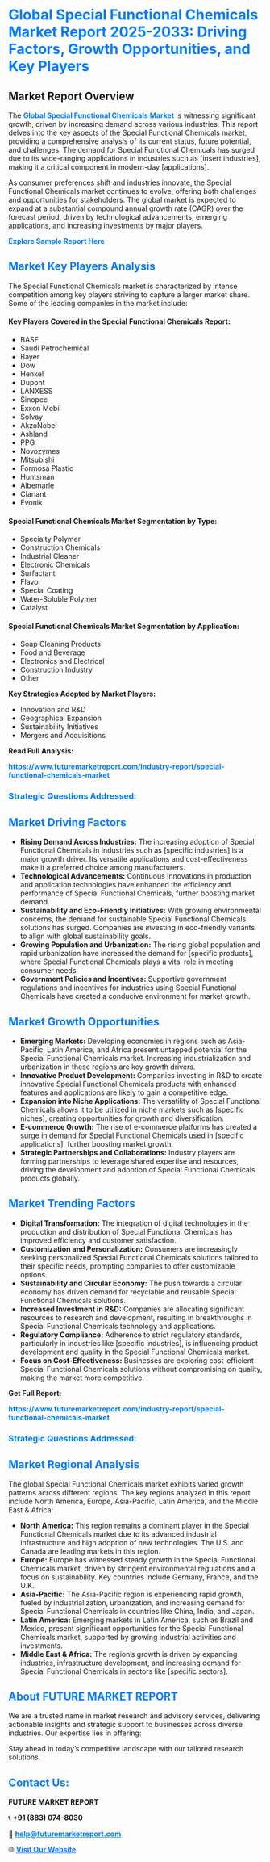 <h1 style="color: #007BFF;">Global Special Functional Chemicals Market Report 2025-2033: Driving Factors, Growth Opportunities, and Key Players</h1>

<section id="overview">
<h2>Market Report Overview</h2>
<p>The <a href="https://www.futuremarketreport.com/industry-report/special-functional-chemicals-market" style="color: #007BFF; text-decoration: none;"><strong>Global Special Functional Chemicals Market</strong></a> is witnessing significant growth, driven by increasing demand across various industries. This report delves into the key aspects of the Special Functional Chemicals market, providing a comprehensive analysis of its current status, future potential, and challenges. The demand for Special Functional Chemicals has surged due to its wide-ranging applications in industries such as [insert industries], making it a critical component in modern-day [applications].</p>
<p>As consumer preferences shift and industries innovate, the Special Functional Chemicals market continues to evolve, offering both challenges and opportunities for stakeholders. The global market is expected to expand at a substantial compound annual growth rate (CAGR) over the forecast period, driven by technological advancements, emerging applications, and increasing investments by major players.</p>
</section>

<section id="overview">
<p><a href="https://www.futuremarketreport.com/request-sample/reportId=114189" style="color: #007BFF; text-decoration: none;"><strong>Explore Sample Report Here</strong></a></p>
</section>

<section id="key-players">
<h2 style="color: #007BFF;">Market Key Players Analysis</h2>
<p>The Special Functional Chemicals market is characterized by intense competition among key players striving to capture a larger market share. Some of the leading companies in the market include:</p>
<h4>Key Players Covered in the Special Functional Chemicals Report:</h4>
<ul><li>BASF</li><li>Saudi Petrochemical</li><li>Bayer</li><li>Dow</li><li>Henkel</li><li>Dupont</li><li>LANXESS</li><li>Sinopec</li><li>Exxon Mobil</li><li>Solvay</li><li>AkzoNobel</li><li>Ashland</li><li>PPG</li><li>Novozymes</li><li>Mitsubishi</li><li>Formosa Plastic</li><li>Huntsman</li><li>Albemarle</li><li>Clariant</li><li>Evonik</li></ul>
<h4>Special Functional Chemicals Market Segmentation by Type:</h4>
<ul><li>Specialty Polymer</li><li>Construction Chemicals</li><li>Industrial Cleaner</li><li>Electronic Chemicals</li><li>Surfactant</li><li>Flavor</li><li>Special Coating</li><li>Water-Soluble Polymer</li><li>Catalyst</li></ul>

<h4>Special Functional Chemicals Market Segmentation by Application:</h4>
<ul><li>Soap Cleaning Products</li><li>Food and Beverage</li><li>Electronics and Electrical</li><li>Construction Industry</li><li>Other</li></ul>
<p><strong>Key Strategies Adopted by Market Players:</strong></p>
<ul>
<li>Innovation and R&D</li>
<li>Geographical Expansion</li>
<li>Sustainability Initiatives</li>
<li>Mergers and Acquisitions</li>
</ul>
</section>

<section>
<p><strong>Read Full Analysis: </strong></p><a href="https://www.futuremarketreport.com/industry-report/special-functional-chemicals-market" style="color: #007BFF; text-decoration: none;"><strong>https://www.futuremarketreport.com/industry-report/special-functional-chemicals-market</strong></a>
<h3 style="color: #007BFF;">Strategic Questions Addressed:</h3>
</section>

<section id="driving-factors">
<h2 style="color: #007BFF;">Market Driving Factors</h2>
<ul>
<li><strong>Rising Demand Across Industries:</strong> The increasing adoption of Special Functional Chemicals in industries such as [specific industries] is a major growth driver. Its versatile applications and cost-effectiveness make it a preferred choice among manufacturers.</li>
<li><strong>Technological Advancements:</strong> Continuous innovations in production and application technologies have enhanced the efficiency and performance of Special Functional Chemicals, further boosting market demand.</li>
<li><strong>Sustainability and Eco-Friendly Initiatives:</strong> With growing environmental concerns, the demand for sustainable Special Functional Chemicals solutions has surged. Companies are investing in eco-friendly variants to align with global sustainability goals.</li>
<li><strong>Growing Population and Urbanization:</strong> The rising global population and rapid urbanization have increased the demand for [specific products], where Special Functional Chemicals plays a vital role in meeting consumer needs.</li>
<li><strong>Government Policies and Incentives:</strong> Supportive government regulations and incentives for industries using Special Functional Chemicals have created a conducive environment for market growth.</li>
</ul>
</section>

<section id="growth-opportunities">
<h2 style="color: #007BFF;">Market Growth Opportunities</h2>
<ul>
<li><strong>Emerging Markets:</strong> Developing economies in regions such as Asia-Pacific, Latin America, and Africa present untapped potential for the Special Functional Chemicals market. Increasing industrialization and urbanization in these regions are key growth drivers.</li>
<li><strong>Innovative Product Development:</strong> Companies investing in R&D to create innovative Special Functional Chemicals products with enhanced features and applications are likely to gain a competitive edge.</li>
<li><strong>Expansion into Niche Applications:</strong> The versatility of Special Functional Chemicals allows it to be utilized in niche markets such as [specific niches], creating opportunities for growth and diversification.</li>
<li><strong>E-commerce Growth:</strong> The rise of e-commerce platforms has created a surge in demand for Special Functional Chemicals used in [specific applications], further boosting market growth.</li>
<li><strong>Strategic Partnerships and Collaborations:</strong> Industry players are forming partnerships to leverage shared expertise and resources, driving the development and adoption of Special Functional Chemicals products globally.</li>
</ul>
</section>

<section id="trending-factors">
<h2 style="color: #007BFF;">Market Trending Factors</h2>
<ul>
<li><strong>Digital Transformation:</strong> The integration of digital technologies in the production and distribution of Special Functional Chemicals has improved efficiency and customer satisfaction.</li>
<li><strong>Customization and Personalization:</strong> Consumers are increasingly seeking personalized Special Functional Chemicals solutions tailored to their specific needs, prompting companies to offer customizable options.</li>
<li><strong>Sustainability and Circular Economy:</strong> The push towards a circular economy has driven demand for recyclable and reusable Special Functional Chemicals solutions.</li>
<li><strong>Increased Investment in R&D:</strong> Companies are allocating significant resources to research and development, resulting in breakthroughs in Special Functional Chemicals technology and applications.</li>
<li><strong>Regulatory Compliance:</strong> Adherence to strict regulatory standards, particularly in industries like [specific industries], is influencing product development and quality in the Special Functional Chemicals market.</li>
<li><strong>Focus on Cost-Effectiveness:</strong> Businesses are exploring cost-efficient Special Functional Chemicals solutions without compromising on quality, making the market more competitive.</li>
</ul>
</section>

<section>
<p><strong>Get Full Report: </strong></p><a href="https://www.futuremarketreport.com/industry-report/special-functional-chemicals-market" style="color: #007BFF; text-decoration: none;"><strong>https://www.futuremarketreport.com/industry-report/special-functional-chemicals-market</strong></a>
<h3 style="color: #007BFF;">Strategic Questions Addressed:</h3>
</section>


<section id="regional-analysis">
<h2 style="color: #007BFF;">Market Regional Analysis</h2>
<p>The global Special Functional Chemicals market exhibits varied growth patterns across different regions. The key regions analyzed in this report include North America, Europe, Asia-Pacific, Latin America, and the Middle East & Africa:</p>
<ul>
<li><strong>North America:</strong> This region remains a dominant player in the Special Functional Chemicals market due to its advanced industrial infrastructure and high adoption of new technologies. The U.S. and Canada are leading markets in this region.</li>
<li><strong>Europe:</strong> Europe has witnessed steady growth in the Special Functional Chemicals market, driven by stringent environmental regulations and a focus on sustainability. Key countries include Germany, France, and the U.K.</li>
<li><strong>Asia-Pacific:</strong> The Asia-Pacific region is experiencing rapid growth, fueled by industrialization, urbanization, and increasing demand for Special Functional Chemicals in countries like China, India, and Japan.</li>
<li><strong>Latin America:</strong> Emerging markets in Latin America, such as Brazil and Mexico, present significant opportunities for the Special Functional Chemicals market, supported by growing industrial activities and investments.</li>
<li><strong>Middle East & Africa:</strong> The region’s growth is driven by expanding industries, infrastructure development, and increasing demand for Special Functional Chemicals in sectors like [specific sectors].</li>
</ul>
</section>

<footer>
<h2 style="color: #007BFF;">About FUTURE MARKET REPORT</h2>
<p>We are a trusted name in market research and advisory services, delivering actionable insights and strategic support to businesses across diverse industries. Our expertise lies in offering:</p>

<p>Stay ahead in today’s competitive landscape with our tailored research solutions.</p>

<h2 style="color: #007BFF;">Contact Us:</h2>
<p><strong>FUTURE MARKET REPORT</strong></p>
<p>📞 <strong>+91 (883) 074-8030</strong></p>
<p>📧 <strong><a href="mailto:help@futuremarketreport.com" style="color: #007BFF;">help@futuremarketreport.com</a></strong></p>
<p>🌐 <strong><a href="https://www.futuremarketreport.com/" style="color: #007BFF;">Visit Our Website</a></strong></p>
</footer>